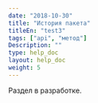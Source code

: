 ```yaml
---
date: "2018-10-30"
title: "История пакета"
titleEn: "test3"
tags: ["api", "метод"]
Description: ""
type: help_doc
layout: help_doc
weight: 5
---
```


Раздел в разработке.
 